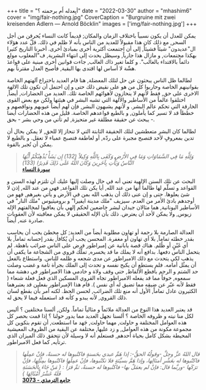 +++
title = "أبِعدله أَم برحمته ؟"
date = "2022-03-30"
author = "mhashim6"
cover = "img/fair-nothing.jpg"
CoverCaption = "Burgruine mit zwei kreisenden Adlern — Arnold Böcklin"
images = ['img/fair-nothing.jpg']
+++

يمكن للعدل أن يكون نسبياً باختلاف الزمان والمكان;  قديماً كانت النساء يُحرقن من أجل السحر, مع ذلك كان هذا مقبولاً للعديد من الناس بأنه لا ظلم في ذلك. 
قلّ عدد هؤلاء ال"عديدون" شيئاً فشيئاً, إلى أن اجتمعت أكثرية أخرى بمبادئ أخرى.
أخبرنا التاريخ كثيرا بهكذا مجتمعات, و مازال هذا جارياً, وسيظل يحدث إلى انتهاء البشرية, ف"المغلوب مولع دائماً بالاقتداء بالغالب". و كلما تغير ذاك الغالب, جاءت قوانين أخرى مبنية على قواعدَ هشّة لا أساس لها اقتدى بها البقية, فأصبح العدل مقترناً بهم.

لطالما ظل الناس يبحثون عن حل لتلك المعضلة, هنا قام العديد باختراع آلهتهم الخاصة بقوانينهم الخاصة وحاربوا كل من هو على نقيض ذلك حتى و إن احتمل أن تكون تلك الالهة الاخرى على حق, فقط لأنهم لا ينحازون لأهوائهم الخاصة تلك. 
العديد من الحضارات, أيضاً, اختلقوا عالماً من اﻷساطير والآلهة التي تشبه البشر في هيئتها ولكن مع بعض القوى الخارقة التي تحكم عالم البشر. و لأنهم يشبهون البشر, فإن لهم أيضاً عيوبهم ونواقصهم و خططاً قد لا تسير كما يأملون, و بالطبع قواعدهم الخاصة. 
قليل من هذه الحضارات أيضا يبحث عن حقيقة مطلقة غير متحيزة, لم تأتي من وحي بشر - بحق -.     

لطالما كان البشر متعطشين لتلك الحقيقة الثابتة التي لا تنحاز إلا للحق, لا يمكن بحال أن تدين بمعروفٍ لأحد فتصبح مجبرة على ردّه, أو لعاطفة فتصبح عمياء لا تعقل. و بالطبع لا يمكن أن تُجبر بالقوة.   

>_وَلِلَّهِ مَا فِي السَّمَاوَاتِ وَمَا فِي الأَرْضِ وَكَفَى بِاللَّهِ وَكِيلاً  (132) إِن يَشَأْ يُذْهِبْكُمْ أَيُّهَا النَّاسُ وَيَأْتِ بِآخَرِينَ وَكَانَ اللَّهُ عَلَى ذَلِكَ قَدِيرًا (133)_ \
>__[سورة النساء](https://quran.com/4?startingVerse=132)__


البحث عن تلك السنن الإلهية تعني أنه في حال وصلت إليها عليك أن تلتزم لهذه السنن و القواعد و تسلّم لها طالما أنها من عند الله, أيا يكن تلك القواعد, فهي من عند الله, إذن لا شئ يعلوها. حتى و إن عنى ذلك أن يذهب الله بمن في اﻷرض و يأتي بغيرهم, فهو من أوجدهم بادئ الأمر من العدم.
  سيزيف "ملك مدينة ايفيرا" و بروميثيوس "ملك النار" في الأساطير اليونانية, هما مثالان جيدان لبشر خاضعين لحكم إلهي بأن يعاقبوا لمخالفتهم الإله زيوس, ولا يمكن ﻷحد أن يعترض. ذلك بأن الإله الحقيقي لا يمكن معاقبته لأن العقوبات صادرة عنه, أيضاً. 


العدالة الصارمة بلا رحمة أو تهاون مطلوبة أيضاً من العديد; كل مخطئ يجب أن يحاسب بقدر خطئه تماماً, بلا أي تهاون أو مغفرة. المحسن يجب أن يُكافأ, بقدر إحسانه تماماً, بلا أي غَبْنٍ أو ظُلم. 
هناك قصة يابانية عن إمبراطور فرض على الناس ضرائب باهظة. لم يتحمل الناس دفعها. بدافع أنه لا يملك ما قد يخسره, تملّك قروي من الشجاعة ما يكفي أن يذهب لكي يتحدث مع ذلك الامبراطور عن مدى شجعه و ظلمه للناس. واستطاع بالفعل أن يمثٌل أمامه. فلم يستطع أن يكبح نفسه و تحدث إلى الملك بجرأة تامة و غضب وصلت حد الشتم و الرجم بأفظع الألفاظ, حتى وقف ولاة و خادمي هذا الامبراطور في دهشة مما سمعوه, خوفاً مما قد يفعله الامبراطور تجاه القروي المسكين الذي فعل فعلة شنعاء ( فقط لأنه عبّر عن ضيقِه مما تضيق له أي نفس ).
قام هذا الإمبراطور بفعلين قد يعتبرهما الكثيرون عادل تماماً, اﻷول أنه منع تلك الضرائب, لحسن الحظ. لكنه أمر بأن بقطع لسان ذلك القروي, لأنه يبدو و كأنه قد استعمله فيما لا يحق له.      



قد يعتبر العديد هذا النوع من العدالة ملائماً و مثالياً تماماً. 
ولكن, ألسنا مختلفين ؟ أليس لكل منا نيته و ظروفه الخاصة ؟ ألسنا نجهل العديد مما يدور حولنا ؟ 
إذا قمت بحصر كل هذه العوامل المختلفة و حاولت, مهما حاولت, جَهد ما استطعت, أن تقوم بتكوين كل مجموعة مكونة من هذه العوامل, و زد عليها, مختلفة عن البقية من الظروف المعيشية المحيطة بشكل كامل بحياة أحدهم, فستعلم أنه لا وسيلة لأن تتحقق ذلك الميزان الذي ترتأيه, كما فعل الامبراطور.  



>_قال اللهُ عزَّ وجلَّ -وقولُهُ الحقُّ-: إذا هَمَّ عبدي بحَسنةٍ فاكتُبوها له حسنةً، فإنْ عمِلَها فاكتُبوها له بعَشْرِ أمثالِها، وإذا هَمَّ بسيِّئةٍ فلا تكتُبوها، فإنْ عمِلَها فاكتُبوها بمِثْلِها، فإنْ ترَكَها -وربَّما قال: فإنْ لم يعمَلْ بها- فاكتُبوها  له حسنةً، ثمَّ قرَأَ : { مَنْ جَاءَ بِالْحَسَنَةِ فَلَهُ عَشْرُ أَمْثَالِهَا }_\
>__[جامع الترمذي - 3073](https://sunnah.com/tirmidhi:3073)__